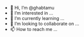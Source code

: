 - 👋 Hi, I’m @ghabtamu
- 👀 I’m interested in ...
- 🌱 I’m currently learning ...
- 💞️ I’m looking to collaborate on ...
- 📫 How to reach me ...

<!---
ghabtamu/ghabtamu is a ✨ special ✨ repository because its `README.md` (this file) appears on your GitHub profile.
You can click the Preview link to take a look at your changes.
--->
